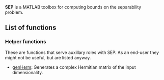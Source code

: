 **SEP** is a MATLAB toolbox for computing bounds on the separability problem.

## List of functions
### Helper functions
These are functions that serve auxillary roles with SEP. As an end-user they might not be useful, but are listed anyway.
- [genHerm](/helpers/genHerm.md): Generates a complex Hermitian matrix of the input dimensionality.
